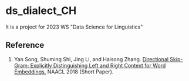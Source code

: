 # ds_dialect_CH
It is a project for 2023 WS "Data Science for Linguistics"

## Reference 
1. Yan Song, Shuming Shi, Jing Li, and Haisong Zhang. [Directional Skip-Gram: Explicitly Distinguishing Left and Right Context for Word Embeddings.](https://aclanthology.org/N18-2028/)  NAACL 2018 (Short Paper).  
